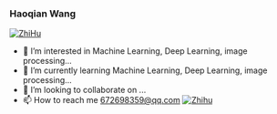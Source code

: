 ### Haoqian Wang     
[![ZhiHu](https://img.shields.io/badge/ZhiHu-知乎-blue)](https://www.zhihu.com/people/wanghaoq-23) 

- 👀 I’m interested in Machine Learning, Deep Learning, image processing...
- 🌱 I’m currently learning Machine Learning, Deep Learning, image processing...
- 💞️ I’m looking to collaborate on ...
- 📫 How to reach me 672698359@qq.com
[![Zhihu](https://img.shields.io/badge/-Zhihu-blue?style=flat-square&logo=Zhihu&logoColor=white)]()

<!---
ImWangHaoqian/ImWangHaoqian is a ✨ special ✨ repository because its `README.md` (this file) appears on your GitHub profile.
You can click the Preview link to take a look at your changes.
--->
